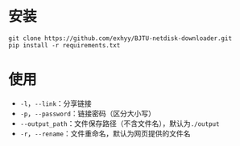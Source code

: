 # 安装
```
git clone https://github.com/exhyy/BJTU-netdisk-downloader.git
pip install -r requirements.txt
```
# 使用
- `-l`，`--link`：分享链接
- `-p`，`--password`：链接密码（区分大小写）
- `--output_path`：文件保存路径（不含文件名），默认为`./output`
- `-r`，`--rename`：文件重命名，默认为网页提供的文件名
